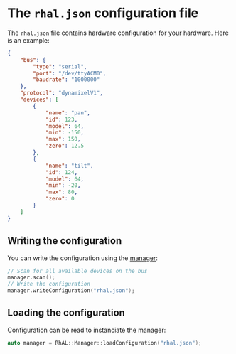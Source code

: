 # The `rhal.json` configuration file

The `rhal.json` file contains hardware configuration for your hardware.
Here is an example:

```json
{
    "bus": {
        "type": "serial",
        "port": "/dev/ttyACM0",
        "baudrate": "1000000"
    },
    "protocol": "dynamixelV1",
    "devices": [
        {
            "name": "pan",
            "id": 123,
            "model": 64,
            "min": -150,
            "max": 150,
            "zero": 12.5
        },
        {
            "name": "tilt",
            "id": 124,
            "model": 64,
            "min": -20,
            "max": 80,
            "zero": 0
        }
    ]
}
```

## Writing the configuration

You can write the configuration using the [manager](getting_started.md):

```c++
// Scan for all available devices on the bus
manager.scan();
// Write the configuration
manager.writeConfiguration("rhal.json");
```

## Loading the configuration

Configuration can be read to instanciate the manager:

```c++
auto manager = RhAL::Manager::loadConfiguration("rhal.json");
```

